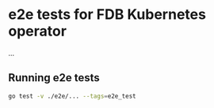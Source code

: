 # e2e tests for FDB Kubernetes operator

...

## Running e2e tests

```bash
go test -v ./e2e/... --tags=e2e_test
```
